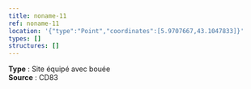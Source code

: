 ```yaml
---
title: noname-11
ref: noname-11
location: '{"type":"Point","coordinates":[5.9707667,43.1047833]}'
types: []
structures: []
---
```


**Type** : Site équipé avec bouée  
**Source** : CD83  

